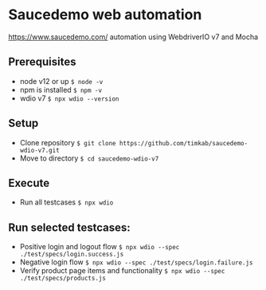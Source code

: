 # Saucedemo web automation
https://www.saucedemo.com/ automation
using WebdriverIO v7 and Mocha

## Prerequisites
- node v12 or up `$ node -v`
- npm is installed `$ npm -v`
- wdio v7 `$ npx wdio --version`

## Setup
- Clone repository `$ git clone https://github.com/timkab/saucedemo-wdio-v7.git`
- Move to directory `$ cd saucedemo-wdio-v7`

## Execute
 - Run all testcases `$ npx wdio`

## Run selected testcases:
* Positive login and logout flow
`$ npx wdio --spec ./test/specs/login.success.js`
* Negative login flow
`$ npx wdio --spec ./test/specs/login.failure.js`
* Verify product page items and functionality
`$ npx wdio --spec ./test/specs/products.js`